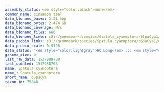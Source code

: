 ```yaml
---
assembly_status: <em style="color:black">none</em>
common_name: cinnamon teal
data_bionano_bases: 3.51 Gbp
data_bionano_bytes: 2.474 GB
data_bionano_coverage: N/A
data_bionano_files: 666
data_bionano_links: s3://genomeark/species/Spatula_cyanoptera/bSpaCya1/genomic_data/bionano/<br>
data_pacbio_links: s3://genomeark/species/Spatula_cyanoptera/bSpaCya1/genomic_data/pacbio/<br>
data_pacbio_scale: 0.5198
data_status: '<em style="color:lightgray">HQ Long</em> ::: <em style="color:lightgray">Long</em> ::: <em style="color:lightgray">Short</em> ::: <em style="color:lightgray">Phasing</em> ::: <em style="color:lightgray">Scaffolding</em>'
genome_size: 0
last_raw_data: 1537988708
last_updated: 1537988708
name: Spatula cyanoptera
name_: Spatula_cyanoptera
short_name: bSpaCya
taxon_id: 75840
---
```

